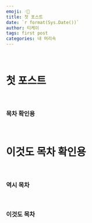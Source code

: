 ```yaml
---
emoji: ☝🏻
title: 첫 포스트
date: `r format(Sys.Date())`
author: 티케이
tags: first post
categories: 내 머리속
---
```

<br>


# 첫 포스트
<br>

### 목차 확인용

<br>

# 이것도 목차 확인용

<br>

### 역시 목차

<br>

### 이것도 목차

<br>

```toc

```
